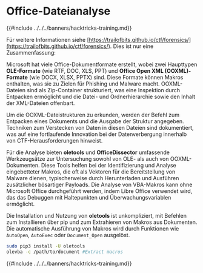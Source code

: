 # Office-Dateianalyse

{{#include ../../../banners/hacktricks-training.md}}

Für weitere Informationen siehe [https://trailofbits.github.io/ctf/forensics/](https://trailofbits.github.io/ctf/forensics/). Dies ist nur eine Zusammenfassung:

Microsoft hat viele Office-Dokumentformate erstellt, wobei zwei Haupttypen **OLE-Formate** (wie RTF, DOC, XLS, PPT) und **Office Open XML (OOXML)-Formate** (wie DOCX, XLSX, PPTX) sind. Diese Formate können Makros enthalten, was sie zu Zielen für Phishing und Malware macht. OOXML-Dateien sind als Zip-Container strukturiert, was eine Inspektion durch Entpacken ermöglicht und die Datei- und Ordnerhierarchie sowie den Inhalt der XML-Dateien offenbart.

Um die OOXML-Dateistrukturen zu erkunden, werden der Befehl zum Entpacken eines Dokuments und die Ausgabe der Struktur angegeben. Techniken zum Verstecken von Daten in diesen Dateien sind dokumentiert, was auf eine fortlaufende Innovation bei der Datenverbergung innerhalb von CTF-Herausforderungen hinweist.

Für die Analyse bieten **oletools** und **OfficeDissector** umfassende Werkzeugsätze zur Untersuchung sowohl von OLE- als auch von OOXML-Dokumenten. Diese Tools helfen bei der Identifizierung und Analyse eingebetteter Makros, die oft als Vektoren für die Bereitstellung von Malware dienen, typischerweise durch Herunterladen und Ausführen zusätzlicher bösartiger Payloads. Die Analyse von VBA-Makros kann ohne Microsoft Office durchgeführt werden, indem Libre Office verwendet wird, das das Debuggen mit Haltepunkten und Überwachungsvariablen ermöglicht.

Die Installation und Nutzung von **oletools** ist unkompliziert, mit Befehlen zum Installieren über pip und zum Extrahieren von Makros aus Dokumenten. Die automatische Ausführung von Makros wird durch Funktionen wie `AutoOpen`, `AutoExec` oder `Document_Open` ausgelöst.
```bash
sudo pip3 install -U oletools
olevba -c /path/to/document #Extract macros
```
{{#include ../../../banners/hacktricks-training.md}}
